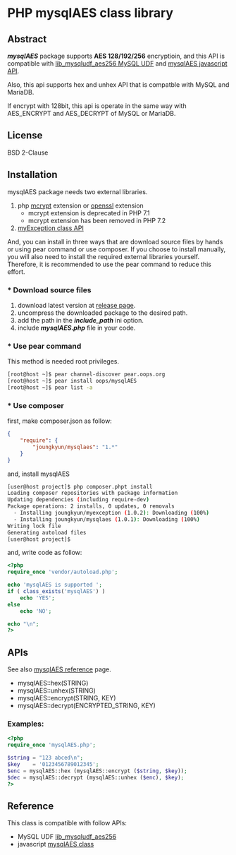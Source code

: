 # PHP mysqlAES class library

## Abstract

***mysqlAES*** package supports **AES 128/192/256** encryptioin, and this API is compatible with [lib_mysqludf_aes256 MySQL UDF](https://github.com/Joungkyun/lib_mysqludf_aes256) and [mysqlAES javascript API](http://mirror.oops.org/pub/oops/javascript/mysqlAES/).

Also, this api supports hex and unhex API that is compatble with MySQL and MariaDB.

If encrypt with 128bit, this api is operate in the same way with AES_ENCRYPT and
AES_DECRYPT of MySQL or MariaDB.

## License

BSD 2-Clause

## Installation

mysqlAES package needs two external libraries.

  1. php [mcrypt](http://php.net/manual/en/book.mcrypt.php) extension or [openssl](http://php.net/manual/en/book.openssl.php) extension
      * mcrypt extension is deprecated in PHP 7.1
      * mcrypt extension has been removed in PHP 7.2
  2. [myException class API](https://github.com/OOPS-ORG-PHP/myException)
  
And, you can install in three ways that are download source files by hands or using pear command or use composer. If you choose to install manually, you will also need to install the required external libraries yourself. Therefore, it is recommended to use the pear command to reduce this effort.

### * Download source files

1. download latest version at [release page](https://github.com/OOPS-ORG-PHP/mysqlAES/releases).
2. uncompress the downloaded package to the desired path.
3. add the path in the ***include_path*** ini option.
4. include ***mysqlAES.php*** file in your code.

### * Use pear command

This method is needed root privileges.

  ```bash
  [root@host ~]$ pear channel-discover pear.oops.org
  [root@host ~]$ pear install oops/mysqlAES
  [root@host ~]$ pear list -a
  ```

### * Use composer

first, make composer.json as follow:

  ```json
  {
      "require": {
          "joungkyun/mysqlaes": "1.*"
      }
  }
  ```

and, install mysqlAES

  ```bash
  [user@host project]$ php composer.phpt install
  Loading composer repositories with package information
  Updating dependencies (including require-dev)
  Package operations: 2 installs, 0 updates, 0 removals
    - Installing joungkyun/myexception (1.0.2): Downloading (100%)
    - Installing joungkyun/mysqlaes (1.0.1): Downloading (100%)
  Writing lock file
  Generating autoload files
  [user@host project]$
  ```

and, write code as follow:

  ```php
  <?php
  require_once 'vendor/autoload.php';

  echo 'mysqlAES is supported ';
  if ( class_exists('mysqlAES') )
      echo 'YES';
  else
      echo 'NO';

  echo "\n";
  ?>
  ```

## APIs

See also [mysqlAES reference](http://pear.oops.org/docs/mysqlAES/mysqlAES.html) page.

* mysqlAES::hex(STRING)
* mysqlAES::unhex(STRING)
* mysqlAES::encrypt(STRING, KEY)
* mysqlAES::decrypt(ENCRYPTED_STRING, KEY)

### Examples:
```php
<?php
require_once 'mysqlAES.php';

$string = "123 abced\n";
$key    = '0123456789012345';
$enc = mysqlAES::hex (mysqlAES::encrypt ($string, $key));
$dec = mysqlAES::decrypt (mysqlAES::unhex ($enc), $key);
?>
```


## Reference
This class is compatible with follow APIs:

* MySQL UDF [lib_mysqludf_aes256](https://github.com/Joungkyun/lib_mysqludf_aes256)
* javascript [mysqlAES class](http://mirror.oops.org/pub/oops/javascript/mysqlAES/)
